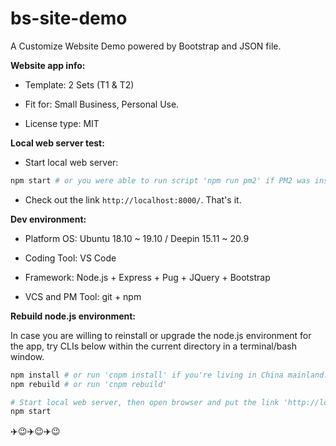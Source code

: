 # bs-site-demo

A Customize Website Demo powered by Bootstrap and JSON file.


**Website app info:**

- Template: 2 Sets (T1 & T2)

- Fit for: Small Business, Personal Use.

- License type: MIT


**Local web server test:**

- Start local web server:

```bash
npm start # or you were able to run script 'npm run pm2' if PM2 was installed.
```

- Check out the link `http://localhost:8000/`. That's it.


**Dev environment:**

- Platform OS: Ubuntu 18.10 ~ 19.10 / Deepin 15.11 ~ 20.9

- Coding Tool: VS Code

- Framework: Node.js + Express + Pug + JQuery + Bootstrap

- VCS and PM Tool: git + npm


**Rebuild node.js environment:**

In case you are willing to reinstall or upgrade the node.js environment for the app, try CLIs below within the current directory in a terminal/bash window.

```bash
npm install # or run 'cnpm install' if you're living in China mainland.
npm rebuild # or run 'cnpm rebuild' 

# Start local web server, then open browser and put the link 'http://localhost:8000/' to test it again
npm start
```

:airplane::wink::airplane::wink::airplane::wink:
